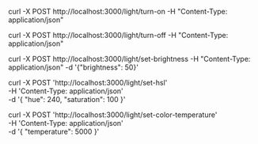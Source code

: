 curl -X POST http://localhost:3000/light/turn-on -H "Content-Type: application/json"

curl -X POST http://localhost:3000/light/turn-off -H "Content-Type: application/json"

curl -X POST http://localhost:3000/light/set-brightness -H "Content-Type: application/json" -d '{"brightness": 50}'

curl -X POST 'http://localhost:3000/light/set-hsl' \
-H 'Content-Type: application/json' \
-d '{
"hue": 240,
"saturation": 100
}'

curl -X POST 'http://localhost:3000/light/set-color-temperature' \
-H 'Content-Type: application/json' \
-d '{
"temperature": 5000
}'
